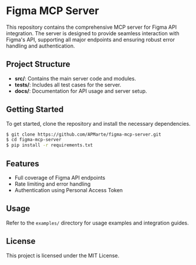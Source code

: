 # Figma MCP Server

This repository contains the comprehensive MCP server for Figma API integration. The server is designed to provide seamless interaction with Figma's API, supporting all major endpoints and ensuring robust error handling and authentication.

## Project Structure

- **src/**: Contains the main server code and modules.
- **tests/**: Includes all test cases for the server.
- **docs/**: Documentation for API usage and server setup.

## Getting Started

To get started, clone the repository and install the necessary dependencies.

```bash
$ git clone https://github.com/APMarte/figma-mcp-server.git
$ cd figma-mcp-server
$ pip install -r requirements.txt
```

## Features

- Full coverage of Figma API endpoints
- Rate limiting and error handling
- Authentication using Personal Access Token

## Usage

Refer to the `examples/` directory for usage examples and integration guides.

## License

This project is licensed under the MIT License.